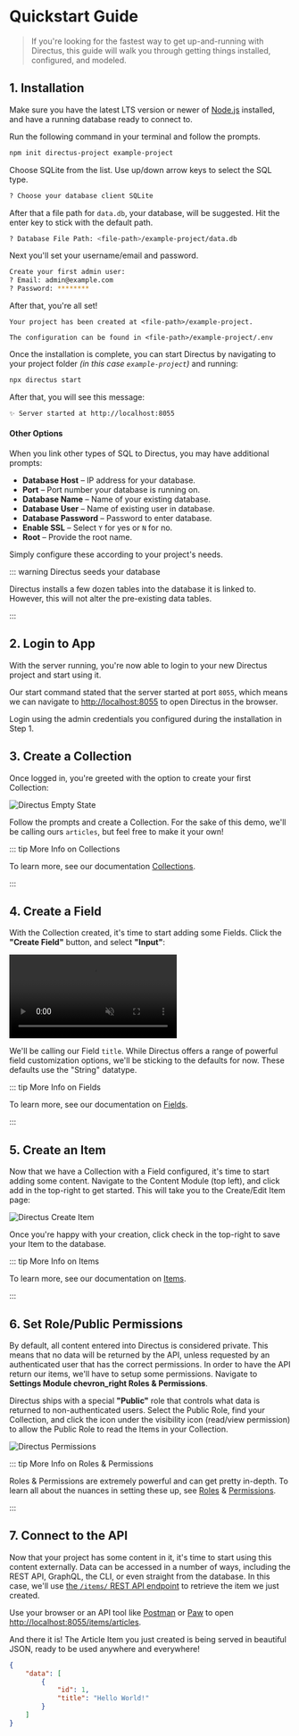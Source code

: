 # Quickstart Guide

> If you're looking for the fastest way to get up-and-running with Directus, this guide will walk you through getting
> things installed, configured, and modeled.

## 1. Installation

Make sure you have the latest LTS version or newer of [Node.js](https://nodejs.dev) installed, and have a running
database ready to connect to.

Run the following command in your terminal and follow the prompts.

```bash
npm init directus-project example-project
```

Choose SQLite from the list. Use up/down arrow keys to select the SQL type.

```bash
? Choose your database client SQLite
```

After that a file path for `data.db`, your database, will be suggested. Hit the enter key to stick with the default
path.

```bash
? Database File Path: <file-path>/example-project/data.db
```

Next you'll set your username/email and password.

```bash
Create your first admin user:
? Email: admin@example.com
? Password: ********
```

After that, you're all set!

```
Your project has been created at <file-path>/example-project.

The configuration can be found in <file-path>/example-project/.env
```

Once the installation is complete, you can start Directus by navigating to your project folder _(in this case
`example-project`)_ and running:

```bash
npx directus start
```

After that, you will see this message:

```bash
✨ Server started at http://localhost:8055
```

#### Other Options

When you link other types of SQL to Directus, you may have additional prompts:

- **Database Host** – IP address for your database.
- **Port** – Port number your database is running on.
- **Database Name** – Name of your existing database.
- **Database User** – Name of existing user in database.
- **Database Password** – Password to enter database.
- **Enable SSL** – Select `Y` for yes or `N` for no.
- **Root** – Provide the root name.

Simply configure these according to your project's needs.

::: warning Directus seeds your database

Directus installs a few dozen tables into the database it is linked to. However, this will not alter the pre-existing
data tables.

:::

## 2. Login to App

With the server running, you're now able to login to your new Directus project and start using it.

Our start command stated that the server started at port `8055`, which means we can navigate to
[http://localhost:8055](http://localhost:8055) to open Directus in the browser.

Login using the admin credentials you configured during the installation in Step 1.

## 3. Create a Collection

Once logged in, you're greeted with the option to create your first Collection:

![Directus Empty State](https://cdn.directus.io/docs/v9/getting-started/quickstart/quickstart-20220217A/empty-state-20220217A.webp)

Follow the prompts and create a Collection. For the sake of this demo, we'll be calling ours `articles`, but feel free
to make it your own!

::: tip More Info on Collections

To learn more, see our documentation [Collections](/app/content/collections).

:::

## 4. Create a Field

With the Collection created, it's time to start adding some Fields. Click the **"Create Field"** button, and select
**"Input"**:

<video autoplay muted loop controls>
<source src="https://cdn.directus.io/docs/v9/getting-started/quickstart/quickstart-20220217A/add-field-20220217A.mp4" type="video/mp4" />
</video>

We'll be calling our Field `title`. While Directus offers a range of powerful field customization options, we'll be
sticking to the defaults for now. These defaults use the "String" datatype.

::: tip More Info on Fields

To learn more, see our documentation on [Fields](/getting-started/glossary/#fields).

:::

## 5. Create an Item

Now that we have a Collection with a Field configured, it's time to start adding some content. Navigate to the Content
Module (top left), and click <span mi btn>add</span> in the top-right to get started. This will take you to the
Create/Edit Item page:

![Directus Create Item](https://cdn.directus.io/docs/v9/getting-started/quickstart/quickstart-20220217A/create-item-20220217A.webp)

Once you're happy with your creation, click <span mi btn>check</span> in the top-right to save your Item to the
database.

::: tip More Info on Items

To learn more, see our documentation on [Items](/app/content/items).

:::

## 6. Set Role/Public Permissions

By default, all content entered into Directus is considered private. This means that no data will be returned by the
API, unless requested by an authenticated user that has the correct permissions. In order to have the API return our
items, we'll have to setup some permissions. Navigate to **Settings Module <span mi icon dark>chevron_right</span> Roles
& Permissions**.

Directus ships with a special **"Public"** role that controls what data is returned to non-authenticated users. Select
the Public Role, find your Collection, and click the icon under the <span mi icon>visibility</span> icon (read/view
permission) to allow the Public Role to read the Items in your Collection.

![Directus Permissions](https://cdn.directus.io/docs/v9/getting-started/quickstart/quickstart-20220217A/permissions-20220217A.webp)

::: tip More Info on Roles & Permissions

Roles & Permissions are extremely powerful and can get pretty in-depth. To learn all about the nuances in setting these
up, see [Roles](/reference/system/roles) & [Permissions](/reference/system/permissions).

:::

## 7. Connect to the API

Now that your project has some content in it, it's time to start using this content externally. Data can be accessed in
a number of ways, including the REST API, GraphQL, the CLI, or even straight from the database. In this case, we'll use
[the `/items/` REST API endpoint](/reference/items) to retrieve the item we just created.

Use your browser or an API tool like [Postman](http://postman.com) or [Paw](https://paw.cloud) to open
[http://localhost:8055/items/articles](http://localhost:8055/items/articles).

And there it is! The Article Item you just created is being served in beautiful JSON, ready to be used anywhere and
everywhere!

```json
{
	"data": [
		{
			"id": 1,
			"title": "Hello World!"
		}
	]
}
```
